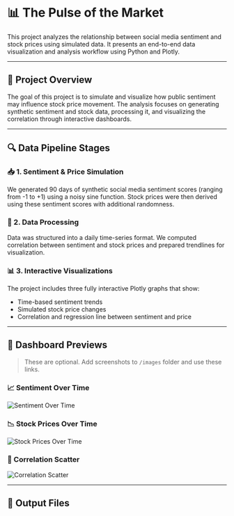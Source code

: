 # 📊 The Pulse of the Market

This project analyzes the relationship between social media sentiment and stock prices using simulated data. It presents an end-to-end data visualization and analysis workflow using Python and Plotly.

---

## 📁 Project Overview

The goal of this project is to simulate and visualize how public sentiment may influence stock price movement. The analysis focuses on generating synthetic sentiment and stock data, processing it, and visualizing the correlation through interactive dashboards.

---

## 🔍 Data Pipeline Stages

### 📥 1. Sentiment & Price Simulation
We generated 90 days of synthetic social media sentiment scores (ranging from -1 to +1) using a noisy sine function. Stock prices were then derived using these sentiment scores with additional randomness.

### 🔄 2. Data Processing
Data was structured into a daily time-series format. We computed correlation between sentiment and stock prices and prepared trendlines for visualization.

### 📊 3. Interactive Visualizations
The project includes three fully interactive Plotly graphs that show:
- Time-based sentiment trends
- Simulated stock price changes
- Correlation and regression line between sentiment and price

---

## 📸 Dashboard Previews

> These are optional. Add screenshots to `/images` folder and use these links.

### 📈 Sentiment Over Time
![Sentiment Over Time](images/sentiment_over_time.png)

### 📉 Stock Prices Over Time
![Stock Prices Over Time](images/stock_prices_over_time.png)

### 🔗 Correlation Scatter
![Correlation Scatter](images/correlation_scatter.png)

---

## 📂 Output Files

